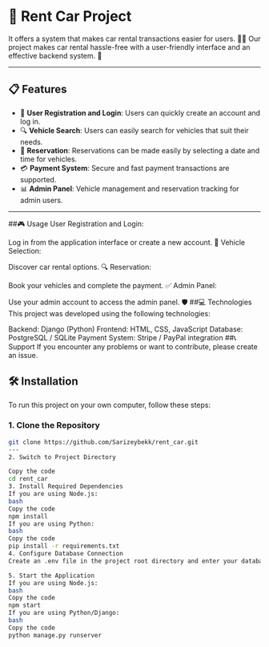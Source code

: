 # 🚗 Rent Car Project

It offers a system that makes car rental transactions easier for users. 🚙💨 Our project makes car rental hassle-free with a user-friendly interface and an effective backend system. 🎯

---

## 📋 Features

- 🚀 **User Registration and Login**: Users can quickly create an account and log in.
- 🔍 **Vehicle Search**: Users can easily search for vehicles that suit their needs.
- 📅 **Reservation**: Reservations can be made easily by selecting a date and time for vehicles.
- 💳 **Payment System**: Secure and fast payment transactions are supported.
- 📊 **Admin Panel**: Vehicle management and reservation tracking for admin users.

---

##🎮 Usage
User Registration and Login:

Log in from the application interface or create a new account. 👤
Vehicle Selection:

Discover car rental options. 🔍
Reservation:

Book your vehicles and complete the payment. ✅
Admin Panel:

Use your admin account to access the admin panel. 🛡️
##💻 Technologies
This project was developed using the following technologies:

Backend: Django (Python)
Frontend: HTML, CSS, JavaScript
Database: PostgreSQL / SQLite
Payment System: Stripe / PayPal integration
##📞 Support
If you encounter any problems or want to contribute, please create an issue.

## 🛠️ Installation

To run this project on your own computer, follow these steps:

### 1. **Clone the Repository**
```bash
git clone https://github.com/Sarizeybekk/rent_car.git
---
2. Switch to Project Directory

Copy the code
cd rent_car
3. Install Required Dependencies
If you are using Node.js:
bash
Copy the code
npm install
If you are using Python:
bash
Copy the code
pip install -r requirements.txt
4. Configure Database Connection
Create an .env file in the project root directory and enter your database information (an example .env format may be provided in the file).

5. Start the Application
If you are using Node.js:
bash
Copy the code
npm start
If you are using Python/Django:
bash
Copy the code
python manage.py runserver
